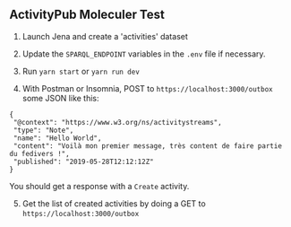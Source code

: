 ## ActivityPub Moleculer Test

1. Launch Jena and create a 'activities' dataset

2. Update the `SPARQL_ENDPOINT` variables in the `.env` file if necessary.

3. Run `yarn start` or `yarn run dev` 

4. With Postman or Insomnia, POST to `https://localhost:3000/outbox` some JSON like this:

```
{
 "@context": "https://www.w3.org/ns/activitystreams",
 "type": "Note",
 "name": "Hello World",
 "content": "Voilà mon premier message, très content de faire partie du fedivers !",
 "published": "2019-05-28T12:12:12Z"
}
```

You should get a response with a `Create` activity.

5. Get the list of created activities by doing a GET to `https://localhost:3000/outbox`
